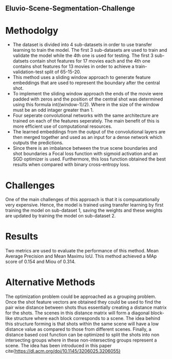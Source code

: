 ## Eluvio-Scene-Segmentation-Challenge
# Methodolgy 
* The dataset is divided into 4 sub-datasets in order to use transfer learning to train the model. The first 3 sub-datasets are used to train and validate the model while the 4th one is used for testing. The first 3 sub-datsets contain shot features for 17 movies each and the 4th one contains shot features for 13 movies in order to achieve a train-validation-test split of 65-15-20.
* This method uses a sliding window approach to generate feature embeddings that are used to represent the boundary after the central shot. 
* To implement the sliding window approach the ends of the movie were padded with zeros and the position of the central shot was determined using this formula int((window-1)/2). Where in the size of the window must be an odd intager greater than 1. 
* Four seperate convolutional networks with the same architecture are trained on each of the features seperately. The main benefit of this is more efficient use of computational resources. 
* The learned embeddings from the output of the convolutional layers are then merged together and used as an input for a dense network which outputs the predictions. 
* Since there is an imbalance between the true scene boundaries and shot boundaries a Focal loss function with sigmoid activation and an SGD optimizer is used. Furthermore, this loss function obtained the best results when compared with binary cross-entropy loss. 
# Challenges 
One of the main challenges of this approach is that it is compuatationally very expensive. Hence, the model is trained using transfer learning by first training the model on sub-dataset 1, saving the weights and these weights are updated by training the model on sub-dataset 2. 
# Results
Two metrics are used to evaluate the performance of this method. Mean Average Precision and Mean Maximu IoU. 
This method achieved a MAp score of 0.154 and Miou of 0.314. 
# Alternative Methods
The optimization problem could be approached as a grouping problem. Once the shot feature vectors are obtained they could be used to find the pair wise distance between shots thus essentially creating a distance matrix for the shots. The scenes in this distance matrix will form a diagonal block-like structure where each block corresponds to a scene. The idea behind this structure forming is that shots within the same scene will have a low distance value as compared to those from different scenes. Finally, a distance based cost function can be optimized to split the shots into non intersecting groups where in these non-intersecting groups represent a scene. The idea has been introduced in this paper cite{https://dl.acm.org/doi/10.1145/3206025.3206055}
